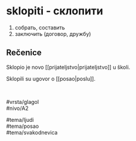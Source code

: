 # sklopiti - склопити

1. собрать, составить  
2. заключить (договор, дружбу)  

## Rečenice

Sklopio je novo [[prijateljstvo|prijateljstvo]] u školi.  

Sklopili su ugovor o [[posao|poslu]].  

<br>

#vrsta/glagol  
#nivo/A2  

#tema/ljudi  
#tema/posao  
#tema/svakodnevica
